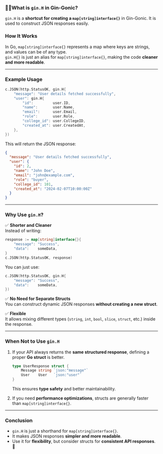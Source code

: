 ### **📍📍What is `gin.H` in Gin-Gonic?**  
`gin.H` is a **shortcut for creating a `map[string]interface{}`** in Gin-Gonic. It is used to construct JSON responses easily.  

### **How It Works**  
In Go, `map[string]interface{}` represents a map where keys are strings, and values can be of any type.  
`gin.H{}` is just an alias for `map[string]interface{}`, making the code **cleaner and more readable**.  

---

### **Example Usage**
```go
c.JSON(http.StatusOK, gin.H{
    "message": "User details fetched successfully",
    "user": gin.H{
        "id":         user.ID,
        "name":       user.Name,
        "email":      user.Email,
        "role":       user.Role,
        "college_id": user.CollegeID,
        "created_at": user.CreatedAt,
    },
})
```
This will return the JSON response:
```json
{
  "message": "User details fetched successfully",
  "user": {
    "id": 2,
    "name": "John Doe",
    "email": "john@example.com",
    "role": "buyer",
    "college_id": 101,
    "created_at": "2024-02-07T10:00:00Z"
  }
}
```

---

### **Why Use `gin.H`?**
✅ **Shorter and Cleaner**  
Instead of writing:  
```go
response := map[string]interface{}{
    "message": "Success",
    "data":    someData,
}
c.JSON(http.StatusOK, response)
```
You can just use:
```go
c.JSON(http.StatusOK, gin.H{
    "message": "Success",
    "data":    someData,
})
```

✅ **No Need for Separate Structs**  
You can construct dynamic JSON responses **without creating a new struct**.

✅ **Flexible**  
It allows mixing different types (`string`, `int`, `bool`, `slice`, `struct`, etc.) inside the response.

---

### **When Not to Use `gin.H`**
1. If your API always returns the **same structured response**, defining a proper **Go struct** is better.  
   ```go
   type UserResponse struct {
       Message string `json:"message"`
       User    User   `json:"user"`
   }
   ```
   This ensures **type safety** and better maintainability.  

2. If you need **performance optimizations**, structs are generally faster than `map[string]interface{}`.

---

### **Conclusion**
- `gin.H` is just a shorthand for `map[string]interface{}`.  
- It makes JSON responses **simpler and more readable**.  
- Use it for **flexibility**, but consider structs for **consistent API responses**. 🚀
